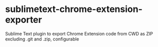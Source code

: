 # sublimetext-chrome-extension-exporter
Sublime Text plugin to export Chrome Extension code from CWD as ZIP excluding .git and .zip, configurable
